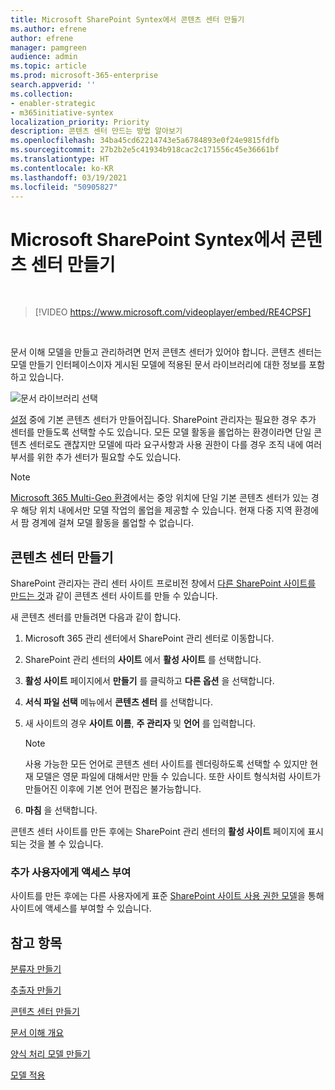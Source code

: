 ```yaml
---
title: Microsoft SharePoint Syntex에서 콘텐츠 센터 만들기
ms.author: efrene
author: efrene
manager: pamgreen
audience: admin
ms.topic: article
ms.prod: microsoft-365-enterprise
search.appverid: ''
ms.collection:
- enabler-strategic
- m365initiative-syntex
localization_priority: Priority
description: 콘텐츠 센터 만드는 방법 알아보기
ms.openlocfilehash: 34ba45cd62214743e5a6784893e0f24e9815fdfb
ms.sourcegitcommit: 27b2b2e5c41934b918cac2c171556c45e36661bf
ms.translationtype: HT
ms.contentlocale: ko-KR
ms.lasthandoff: 03/19/2021
ms.locfileid: "50905827"
---
```

# <a name="create-a-content-center-in-microsoft-sharepoint-syntex"></a>Microsoft SharePoint Syntex에서 콘텐츠 센터 만들기


</br>

> [!VIDEO https://www.microsoft.com/videoplayer/embed/RE4CPSF]

</br>

문서 이해 모델을 만들고 관리하려면 먼저 콘텐츠 센터가 있어야 합니다. 콘텐츠 센터는 모델 만들기 인터페이스이자 게시된 모델에 적용된 문서 라이브러리에 대한 정보를 포함하고 있습니다.</br>

   ![문서 라이브러리 선택](../media/content-understanding/content-center-page.png)</br>

[설정](set-up-content-understanding.md) 중에 기본 콘텐츠 센터가 만들어집니다. SharePoint 관리자는 필요한 경우 추가 센터를 만들도록 선택할 수도 있습니다. 모든 모델 활동을 롤업하는 환경이라면 단일 콘텐츠 센터로도 괜찮지만 모델에 따라 요구사항과 사용 권한이 다를 경우 조직 내에 여러 부서를 위한 추가 센터가 필요할 수도 있습니다.

> [!NOTE]
> [Microsoft 365 Multi-Geo 환경](../enterprise/microsoft-365-multi-geo.md)에서는 중앙 위치에 단일 기본 콘텐츠 센터가 있는 경우 해당 위치 내에서만 모델 작업의 롤업을 제공할 수 있습니다. 현재 다중 지역 환경에서 팜 경계에 걸쳐 모델 활동을 롤업할 수 없습니다. 


## <a name="create-a-content-center"></a>콘텐츠 센터 만들기

SharePoint 관리자는 관리 센터 사이트 프로비전 창에서 [다른 SharePoint 사이트를 만드는 것](/sharepoint/create-site-collection)과 같이 콘텐츠 센터 사이트를 만들 수 있습니다.

새 콘텐츠 센터를 만들려면 다음과 같이 합니다.

1. Microsoft 365 관리 센터에서 SharePoint 관리 센터로 이동합니다.

2. SharePoint 관리 센터의 **사이트** 에서 **활성 사이트** 를 선택합니다.

3. **활성 사이트** 페이지에서 **만들기** 를 클릭하고 **다른 옵션** 을 선택합니다.

4. **서식 파일 선택** 메뉴에서 **콘텐츠 센터** 를 선택합니다.

5. 새 사이트의 경우 **사이트 이름**, **주 관리자** 및 **언어** 를 입력합니다.</br>

   > [!NOTE] 
   > 사용 가능한 모든 언어로 콘텐츠 센터 사이트를 렌더링하도록 선택할 수 있지만 현재 모델은 영문 파일에 대해서만 만들 수 있습니다. 또한 사이트 형식처럼 사이트가 만들어진 이후에 기본 언어 편집은 불가능합니다.</br>

6. **마침** 을 선택합니다.
 
콘텐츠 센터 사이트를 만든 후에는 SharePoint 관리 센터의 **활성 사이트** 페이지에 표시되는 것을 볼 수 있습니다. 

### <a name="give-access-to-additional-users"></a>추가 사용자에게 액세스 부여
 
사이트를 만든 후에는 다른 사용자에게 표준 [SharePoint 사이트 사용 권한 모델](/sharepoint/modern-experience-sharing-permissions)을 통해 사이트에 액세스를 부여할 수 있습니다.

## <a name="see-also"></a>참고 항목
[분류자 만들기](create-a-classifier.md)

[추출자 만들기](create-an-extractor.md)

[콘텐츠 센터 만들기](create-a-content-center.md)

[문서 이해 개요](document-understanding-overview.md)

[양식 처리 모델 만들기](create-a-form-processing-model.md)

[모델 적용](apply-a-model.md)